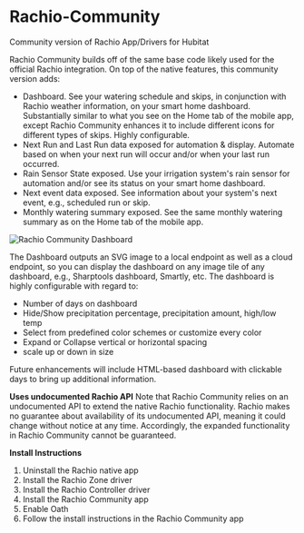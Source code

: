 # Rachio-Community
Community version of Rachio App/Drivers for Hubitat

Rachio Community builds off of the same base code likely used for the official Rachio integration. On top of the native features, this community version adds:
* Dashboard. See your watering schedule and skips, in conjunction with Rachio weather information, on your smart home dashboard. Substantially similar to what you see on the Home tab of the mobile app, except Rachio Community enhances it to include different icons for different types of skips. Highly configurable.
* Next Run and Last Run data exposed for automation & display. Automate based on when your next run will occur and/or when your last run occurred.
* Rain Sensor State exposed. Use your irrigation system's rain sensor for automation and/or see its status on your smart home dashboard.
* Next event data exposed. See information about your system's next event, e.g., scheduled run or skip.
* Monthly watering summary exposed. See the same monthly watering summary as on the Home tab of the mobile app.

![Rachio Community Dashboard](https://raw.githubusercontent.com/lnjustin/Rachio-Community/master/Images/Dashboard.JPG)

The Dashboard outputs an SVG image to a local endpoint as well as a cloud endpoint, so you can display the dashboard on any image tile of any dashboard, e.g., Sharptools dashboard, Smartly, etc. The dashboard is highly configurable with regard to:
* Number of days on dashboard
* Hide/Show precipitation percentage, precipitation amount, high/low temp
* Select from predefined color schemes or customize every color
* Expand or Collapse vertical or horizontal spacing
* scale up or down in size

Future enhancements will include HTML-based dashboard with clickable days to bring up additional information.

**Uses undocumented Rachio API**
Note that Rachio Community relies on an undocumented API to extend the native Rachio functionality. Rachio makes no guarantee about availability of its undocumented API, meaning it could change without notice at any time. Accordingly, the expanded functionality in Rachio Community cannot be guaranteed.

**Install Instructions**
1. Uninstall the Rachio native app
2. Install the Rachio Zone driver
3. Install the Rachio Controller driver
4. Install the Rachio Community app
5. Enable Oath
6. Follow the install instructions in the Rachio Community app

